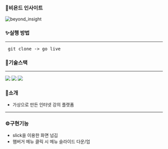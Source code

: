 

### 📖비욘드 인사이트

![beyond_insight](https://github.com/Jack0215/beyond_insight/assets/70466710/bb2a64c7-3996-4119-8279-4c02df68809c)


### ✨실행 방법
<hr/>
<pre> git clone -> go live </pre>

### 🎨기술스택
<hr/>
 <span align="left">
	<img src="https://img.shields.io/badge/Java-007396?style=flat&logo=Java&logoColor=white" />
	<img src="https://img.shields.io/badge/HTML5-E34F26?style=flat&logo=HTML5&logoColor=white" />
	<img src="https://img.shields.io/badge/CSS3-1572B6?style=flat&logo=CSS3&logoColor=white" />
</span>

### 🎤소개
* 가상으로 만든 인터넷 강의 플랫폼
<hr/>

### ⚙구현기능
* slick을 이용한 화면 넘김
* 햄버거 메뉴 클릭 시 메뉴 슬라이드 다운/업

